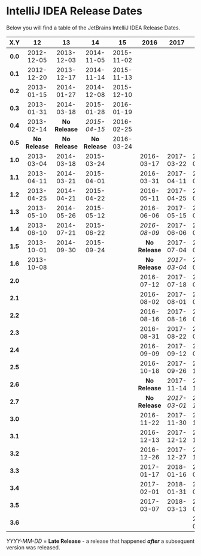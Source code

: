 # IntelliJ IDEA Release Dates
Below you will find a table of the JetBrains IntelliJ IDEA Release Dates.

|   X.Y   |       12       |       13       |       14       |       15       |      2016      |      2017      |      2018      |      2019      |      2020      |
|:-------:|:--------------:|:--------------:|:--------------:|:--------------:|:--------------:|:--------------:|:--------------:|:--------------:|:--------------:|
| **0.0** |   2012-12-05   |   2013-12-03   |   2014-11-05   |   2015-11-02   |                |                |                |                |                |
| **0.1** |   2012-12-20   |   2013-12-17   |   2014-11-14   |   2015-11-13   |                |                |                |                |                |
| **0.2** |   2013-01-15   |   2014-01-27   |   2014-12-08   |   2015-12-10   |                |                |                |                |                |
| **0.3** |   2013-01-31   |   2014-03-18   |   2015-01-28   |   2016-01-19   |                |                |                |                |                |
| **0.4** |   2013-02-14   | **No Release** |  _2015-04-15_  |   2016-02-25   |                |                |                |                |                |
| **0.5** | **No Release** | **No Release** | **No Release** |   2016-03-24   |                |                |                |                |                |
| **1.0** |   2013-03-04   |   2014-03-18   |   2015-03-24   |                |   2016-03-17   |   2017-03-22   |   2018-03-27   |   2019-03-27   |   2020-04-08   |
| **1.1** |   2013-04-11   |   2014-03-21   |   2015-04-01   |                |   2016-03-31   |   2017-04-11   |   2018-04-10   |   2019-04-16   |   2020-04-29   |
| **1.2** |   2013-04-25   |   2014-04-21   |   2015-04-22   |                |   2016-05-11   |   2017-04-25   |   2018-04-24   |   2019-05-07   |   2020-06-02   |
| **1.3** |   2013-05-10   |   2014-05-26   |   2015-05-12   |                |   2016-06-06   |   2017-05-15   |   2018-05-08   |   2019-05-27   |   2020-07-07   |
| **1.4** |   2013-06-10   |   2014-07-21   |   2015-06-22   |                |   _2016-08-09_ |   2017-06-06   |   2018-05-21   |   2019-07-29   |   2020-07-21   |
| **1.5** |   2013-10-01   |   2014-09-30   |   2015-09-24   |                | **No Release** |   2017-07-04   |   2018-06-13   |                | **No Release** |
| **1.6** |   2013-10-08   |                |                |                | **No Release** |  _2017-03-04_  |   2018-07-12   |                | **No Release** |
| **2.0** |                |                |                |                |   2016-07-12   |   2017-07-18   |   2018-07-24   |   2019-07-23   |   2020-07-27   |
| **2.1** |                |                |                |                |   2016-08-02   |   2017-08-01   |   2018-08-06   |   2019-08-21   |   2020-08-24   |
| **2.2** |                |                |                |                |   2016-08-16   |   2017-08-16   |   2018-08-20   |   2019-09-06   |   2020-09-14             |
| **2.3** |                |                |                |                |   2016-08-31   |   2017-08-22   |   2018-09-03   |   2019-09-24   |                |
| **2.4** |                |                |                |                |   2016-09-09   |   2017-09-12   |   2018-09-17   |   2019-10-28   |                |
| **2.5** |                |                |                |                |   2016-10-18   |   2017-09-26   |   2018-10-16   |                |                |
| **2.6** |                |                |                |                | **No Release** |   2017-11-14   |   2018-11-13   |                |                |
| **2.7** |                |                |                |                | **No Release** |  _2017-03-01_  |  _2018-11-26_  |                |                |
| **3.0** |                |                |                |                |   2016-11-22   |   2017-11-30   |   2018-11-20   |   2019-11-27   |                |
| **3.1** |                |                |                |                |   2016-12-13   |   2017-12-12   |   2018-12-05   |   2019-12-17   |                |
| **3.2** |                |                |                |                |   2016-12-26   |   2017-12-27   |   2018-12-18   |   2020-01-20   |                |
| **3.3** |                |                |                |                |   2017-01-17   |   2018-01-16   |   2019-01-09   |   2020-02-10   |                |
| **3.4** |                |                |                |                |   2017-02-01   |   2018-01-31   |   2019-01-29   |   2020-03-16   |                |
| **3.5** |                |                |                |                |   2017-03-07   |   2018-03-13   |   2019-02-25   |   2020-05-05   |                |
| **3.6** |                |                |                |                |                |                |   2019-03-26   | **No Release** |                |

_YYYY-MM-DD_ = **Late Release** - a release that happened ***after*** a subsequent version was released.
